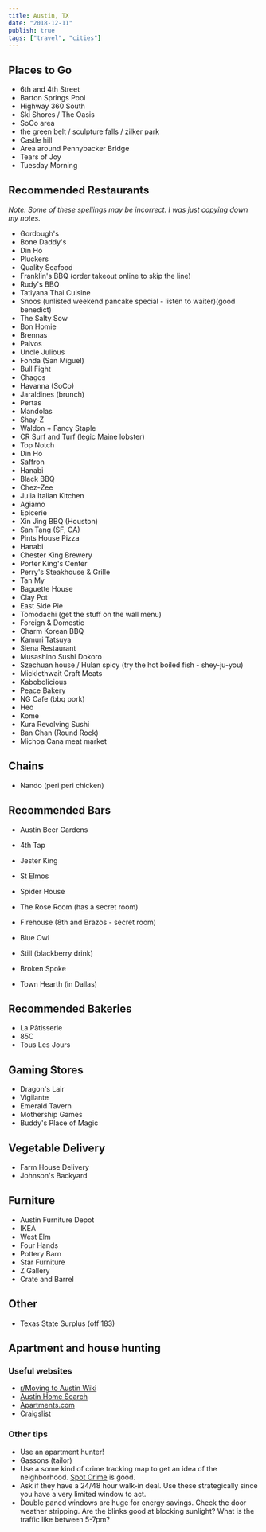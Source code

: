 ```yaml
---
title: Austin, TX
date: "2018-12-11"
publish: true
tags: ["travel", "cities"]
---
```


## Places to Go

- 6th and 4th Street
- Barton Springs Pool
- Highway 360 South
- Ski Shores / The Oasis
- SoCo area
- the green belt / sculpture falls / zilker park
- Castle hill
- Area around Pennybacker Bridge
- Tears of Joy
- Tuesday Morning

## Recommended Restaurants

*Note: Some of these spellings may be incorrect. I was just copying down my notes.*

- Gordough's
- Bone Daddy's
- Din Ho
- Pluckers
- Quality Seafood
- Franklin's BBQ (order takeout online to skip the line)
- Rudy's BBQ
- Tatiyana Thai Cuisine
- Snoos (unlisted weekend pancake special - listen to waiter)(good benedict)
- The Salty Sow
- Bon Homie
- Brennas
- Palvos
- Uncle Julious
- Fonda (San Miguel)
- Bull Fight
- Chagos
- Havanna (SoCo)
- Jaraldines (brunch)
- Pertas
- Mandolas
- Shay-Z
- Waldon + Fancy Staple
- CR Surf and Turf (legic Maine lobster)
- Top Notch
- Din Ho
- Saffron
- Hanabi
- Black BBQ
- Chez-Zee
- Julia Italian Kitchen
- Agiamo
- Epicerie
- Xin Jing BBQ (Houston)
- San Tang (SF, CA)
- Pints House Pizza
- Hanabi
- Chester King Brewery
- Porter King's Center
- Perry's Steakhouse & Grille
- Tan My
- Baguette House
- Clay Pot
- East Side Pie
- Tomodachi (get the stuff on the wall menu)
- Foreign & Domestic
- Charm Korean BBQ
- Kamuri Tatsuya
- Siena Restaurant
- Musashino Sushi Dokoro
- Szechuan house / Hulan spicy (try the hot boiled fish - shey-ju-you)
- Micklethwait Craft Meats
- Kabobolicious
- Peace Bakery
- NG Cafe (bbq pork)
- Heo
- Kome
- Kura Revolving Sushi
- Ban Chan (Round Rock)
- Michoa Cana meat market

## Chains

- Nando (peri peri chicken)

## Recommended Bars

- Austin Beer Gardens
- 4th Tap
- Jester King
- St Elmos
- Spider House
- The Rose Room (has a secret room)
- Firehouse (8th and Brazos - secret room)
- Blue Owl
- Still (blackberry drink)
- Broken Spoke

- Town Hearth (in Dallas)

## Recommended Bakeries

- La Pâtisserie
- 85C
- Tous Les Jours

## Gaming Stores

- Dragon's Lair
- Vigilante
- Emerald Tavern
- Mothership Games
- Buddy's Place of Magic

## Vegetable Delivery

- Farm House Delivery
- Johnson's Backyard

## Furniture

- Austin Furniture Depot
- IKEA
- West Elm
- Four Hands
- Pottery Barn
- Star Furniture
- Z Gallery
- Crate and Barrel

## Other

- Texas State Surplus (off 183)

## Apartment and house hunting

### Useful websites

- [r/Moving to Austin Wiki](https://www.reddit.com/r/Austin/wiki/movingtoaustin)
- [Austin Home Search](https://austinhomesearch.com/)
- [Apartments.com](https://apartments.com)
- [Craigslist](https://austin.craigslist.org/)

### Other tips

- Use an apartment hunter!
- Gassons (tailor)
- Use a some kind of crime tracking map to get an idea of the neighborhood. [Spot Crime](https://spotcrime.com) is good.
- Ask if they have a 24/48 hour walk-in deal. Use these strategically since you have a very limited window to act.
- Double paned windows are huge for energy savings. Check the door weather stripping. Are the blinks good at blocking sunlight? What is the traffic like between 5-7pm?
